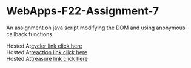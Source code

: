 # WebApps-F22-Assignment-7
An assignment on java script modifying the DOM and using anonymous callback functions.<br>

Hosted At[cycler link click here](https://44-563-web-apps-f22.github.io/44563-webapps-assignment-7-anudeepsagar/cycler.html)<br>
Hosted At[reaction link click here](https://44-563-web-apps-f22.github.io/44563-webapps-assignment-7-anudeepsagar/reaction.html)<br>
Hosted At[treasure link click here](https://44-563-web-apps-f22.github.io/44563-webapps-assignment-7-anudeepsagar/treasure.html)
